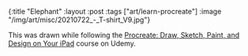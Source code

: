 {:title "Elephant"
 :layout :post
 :tags ["art/learn-procreate"]
 :image "/img/art/misc/20210722_-_T-shirt_V9.jpg"}

This was drawn while following the [Procreate: Draw, Sketch, Paint, and Design
on Your iPad][udemy] course on Udemy.

[udemy]: https://www.udemy.com/course/procreate-draw-sketch-paint-and-design-on-your-ipad/
